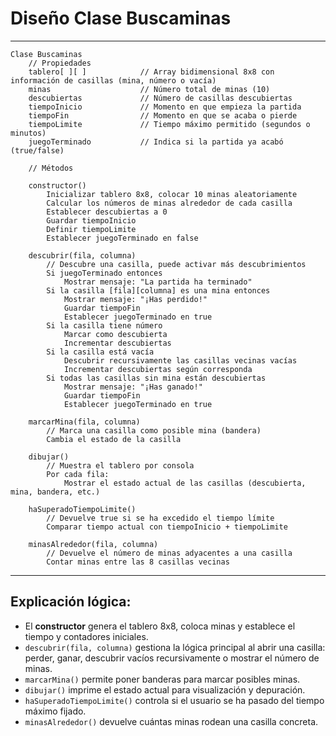 # Diseño Clase Buscaminas

---

```plaintext
Clase Buscaminas
    // Propiedades
    tablero[ ][ ]            // Array bidimensional 8x8 con información de casillas (mina, número o vacía)
    minas                    // Número total de minas (10)
    descubiertas             // Número de casillas descubiertas
    tiempoInicio             // Momento en que empieza la partida
    tiempoFin                // Momento en que se acaba o pierde
    tiempoLimite             // Tiempo máximo permitido (segundos o minutos)
    juegoTerminado           // Indica si la partida ya acabó (true/false)

    // Métodos

    constructor()
        Inicializar tablero 8x8, colocar 10 minas aleatoriamente
        Calcular los números de minas alrededor de cada casilla
        Establecer descubiertas a 0
        Guardar tiempoInicio
        Definir tiempoLimite
        Establecer juegoTerminado en false

    descubrir(fila, columna)
        // Descubre una casilla, puede activar más descubrimientos
        Si juegoTerminado entonces
            Mostrar mensaje: "La partida ha terminado"
        Si la casilla [fila][columna] es una mina entonces
            Mostrar mensaje: "¡Has perdido!"
            Guardar tiempoFin
            Establecer juegoTerminado en true
        Si la casilla tiene número
            Marcar como descubierta
            Incrementar descubiertas
        Si la casilla está vacía
            Descubrir recursivamente las casillas vecinas vacías
            Incrementar descubiertas según corresponda
        Si todas las casillas sin mina están descubiertas
            Mostrar mensaje: "¡Has ganado!"
            Guardar tiempoFin
            Establecer juegoTerminado en true

    marcarMina(fila, columna)
        // Marca una casilla como posible mina (bandera)
        Cambia el estado de la casilla

    dibujar()
        // Muestra el tablero por consola
        Por cada fila:
            Mostrar el estado actual de las casillas (descubierta, mina, bandera, etc.)

    haSuperadoTiempoLimite()
        // Devuelve true si se ha excedido el tiempo límite
        Comparar tiempo actual con tiempoInicio + tiempoLimite

    minasAlrededor(fila, columna)
        // Devuelve el número de minas adyacentes a una casilla
        Contar minas entre las 8 casillas vecinas
```


---

## Explicación lógica:

- El **constructor** genera el tablero 8x8, coloca minas y establece el tiempo y contadores iniciales.
- `descubrir(fila, columna)` gestiona la lógica principal al abrir una casilla: perder, ganar, descubrir vacíos recursivamente o mostrar el número de minas.
- `marcarMina()` permite poner banderas para marcar posibles minas.
- `dibujar()` imprime el estado actual para visualización y depuración.
- `haSuperadoTiempoLimite()` controla si el usuario se ha pasado del tiempo máximo fijado.
- `minasAlrededor()` devuelve cuántas minas rodean una casilla concreta.


